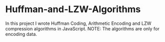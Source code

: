 # Huffman-and-LZW-Algorithms
In this project I wrote Huffman Coding, Arithmetic Encoding and LZW compression algorithms in JavaScript.
NOTE: The algorithms are only for encoding data.